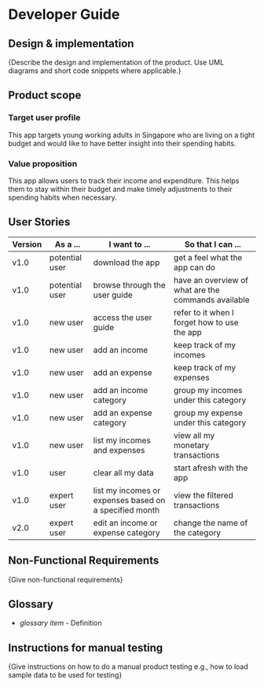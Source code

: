 # Developer Guide

## Design & implementation

{Describe the design and implementation of the product. Use UML diagrams and short code snippets where applicable.}


## Product scope
### Target user profile

This app targets young working adults in Singapore who are living on
a tight budget and would like to have better insight into their spending habits.

### Value proposition

This app allows users to track their income and expenditure.
This helps them to stay within their budget and make timely adjustments to their spending habits when necessary.

## User Stories

|Version| As a ... | I want to ... | So that I can ...|
|--------|----------|---------------|------------------|
|v1.0|potential user|download the app|get a feel what the app can do|
|v1.0|potential user|browse through the user guide|have an overview of what are the commands available|
|v1.0|new user|access the user guide|refer to it when I forget how to use the app|
|v1.0|new user|add an income|keep track of my incomes|
|v1.0|new user|add an expense|keep track of my expenses|
|v1.0|new user|add an income category|group my incomes under this category|
|v1.0|new user|add an expense category|group my expense under this category|
|v1.0|new user|list my incomes and expenses|view all my monetary transactions|
|v1.0|user|clear all my data|start afresh with the app|
|v1.0|expert user|list my incomes or expenses based on a specified month|view the filtered transactions|
|v2.0|expert user|edit an income or expense category|change the name of the category|

## Non-Functional Requirements

{Give non-functional requirements}

## Glossary

* *glossary item* - Definition

## Instructions for manual testing

{Give instructions on how to do a manual product testing e.g., how to load sample data to be used for testing}
